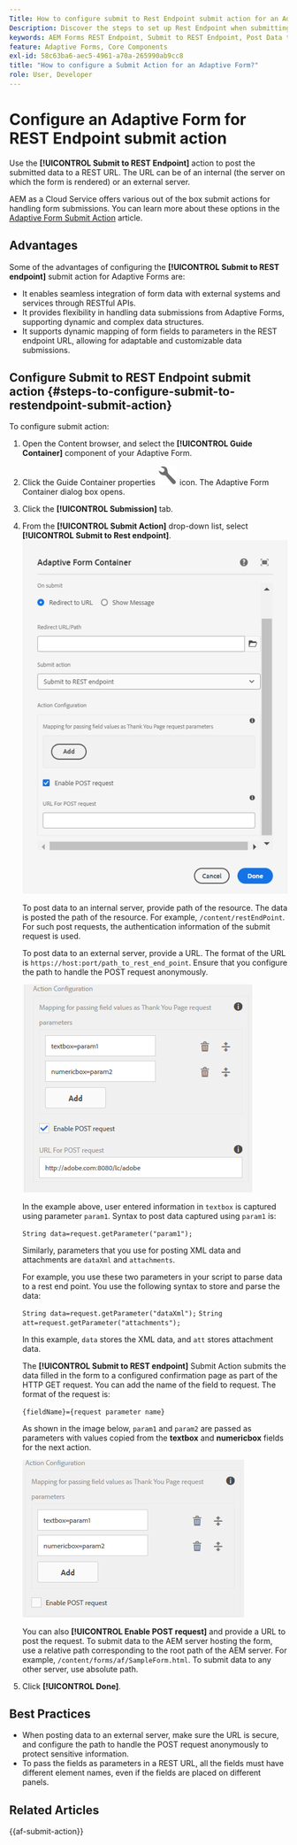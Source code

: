 ```yaml
---
Title: How to configure submit to Rest Endpoint submit action for an Adaptive Form?
Description: Discover the steps to set up Rest Endpoint when submitting an Adaptive Form.
keywords: AEM Forms REST Endpoint, Submit to REST Endpoint, Post Data to REST URL, Configure REST Endpoint Action
feature: Adaptive Forms, Core Components
exl-id: 58c63ba6-aec5-4961-a70a-265990ab9cc8
title: "How to configure a Submit Action for an Adaptive Form?"
role: User, Developer
---
```

# Configure an Adaptive Form for REST Endpoint submit action

Use the **[!UICONTROL Submit to REST Endpoint]** action to post the submitted data to a REST URL. The URL can be of an internal (the server on which the form is rendered) or an external server.

AEM as a Cloud Service offers various out of the box submit actions for handling form submissions. You can learn more about these options in the [Adaptive Form Submit Action](/help/forms/configure-submit-actions-core-components.md)  article.

## Advantages

Some of the advantages of configuring the **[!UICONTROL Submit to REST endpoint]** submit action for Adaptive Forms are:

* It enables seamless integration of form data with external systems and services through RESTful APIs.
* It provides flexibility in handling data submissions from Adaptive Forms, supporting dynamic and complex data structures.
* It supports dynamic mapping of form fields to parameters in the REST endpoint URL, allowing for adaptable and customizable data submissions.


## Configure Submit to REST Endpoint  submit action {#steps-to-configure-submit-to-restendpoint-submit-action}

To configure submit action:

1. Open the Content browser, and select the **[!UICONTROL Guide Container]** component of your Adaptive Form. 
1. Click the Guide Container properties ![Guide properties](/help/forms/assets/configure-icon.svg) icon. The Adaptive Form Container dialog box opens. 
1. Click the  **[!UICONTROL Submission]** tab. 
1. From the **[!UICONTROL Submit Action]** drop-down list, select **[!UICONTROL Submit to Rest endpoint]**.
    ![Action configuration of Submit to Rest endpoint](/help/forms/assets/submit-action-restendpoint.png)

    To post data to an internal server, provide path of the resource. The data is posted the path of the resource. For example, `/content/restEndPoint`. For such post requests, the authentication information of the submit request is used.

    To post data to an external server, provide a URL. The format of the URL is `https://host:port/path_to_rest_end_point`. Ensure that you configure the path to handle the POST request anonymously.

    ![Mapping for field values passed as Thank You Page parameters](assets/post-enabled-actionconfig.png)

    In the example above, user entered information in `textbox` is captured using parameter `param1`. Syntax to post data captured using `param1` is:

    `String data=request.getParameter("param1");`

    Similarly, parameters that you use for posting XML data and attachments are `dataXml` and `attachments`.

    For example, you use these two parameters in your script to parse data to a rest end point. You use the following syntax to store and parse the data:

    `String data=request.getParameter("dataXml");`
    `String att=request.getParameter("attachments");`

    In this example, `data` stores the XML data, and `att` stores attachment data.

    The **[!UICONTROL Submit to REST endpoint]** Submit Action submits the data filled in the form to a configured confirmation page as part of the HTTP GET request. You can add the name of the field to request. The format of the request is:

    `{fieldName}={request parameter name}`

    As shown in the image below, `param1` and `param2` are passed as parameters with values copied from the **textbox** and **numericbox** fields for the next action.

    ![Configuring Rest Endpoint Submit Action](assets/action-config.png)

    You can also **[!UICONTROL Enable POST request]** and provide a URL to post the request. To submit data to the AEM server hosting the form, use a relative path corresponding to the root path of the AEM server. For example, `/content/forms/af/SampleForm.html`. To submit data to any other server, use absolute path.

1. Click **[!UICONTROL Done]**.

## Best Practices

* When posting data to an external server, make sure the URL is secure, and configure the path to handle the POST request anonymously to protect sensitive information.
* To pass the fields as parameters in a REST URL, all the fields must have different element names, even if the fields are placed on different panels.

## Related Articles

{{af-submit-action}}
